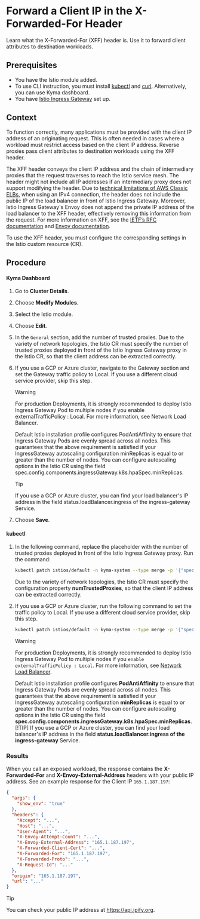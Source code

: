 # Forward a Client IP in the X-Forwarded-For Header

Learn what the X-Forwarded-For (XFF) header is. Use it to forward client attributes to destination workloads.

## Prerequisites

* You have the Istio module added.
* To use CLI instruction, you must install [kubectl](https://kubernetes.io/docs/tasks/tools/#kubectl) and [curl](https://curl.se/). Alternatively, you can use Kyma dashboard.
* You have [Istio Ingress Gateway](https://kyma-project.io/#/api-gateway/user/tutorials/01-20-set-up-tls-gateway) set up.

## Context

To function correctly, many applications must be provided with the client IP address of an originating request. This is often needed in cases where a workload must restrict access based on the client IP address. Reverse proxies pass client attributes to destination workloads using the XFF header.

The XFF header conveys the client IP address and the chain of intermediary proxies that the request traverses to reach the Istio service mesh. The header might not include all IP addresses if an intermediary proxy does not support modifying the header. Due to [technical limitations of AWS Classic ELBs](https://docs.aws.amazon.com/elasticloadbalancing/latest/classic/enable-proxy-protocol.html#proxy-protocol), when using an IPv4 connection, the header does not include the public IP of the load balancer in front of Istio Ingress Gateway. Moreover, Istio Ingress Gateway's Envoy does not append the private IP address of the load balancer to the XFF header, effectively removing this information from the request. For more information on XFF, see the [IETF’s RFC documentation](https://datatracker.ietf.org/doc/html/rfc7239) and [Envoy documentation](https://www.envoyproxy.io/docs/envoy/latest/configuration/http/http_conn_man/headers#x-forwarded-for).

To use the XFF header, you must configure the corresponding settings in the Istio custom resource (CR). 

## Procedure

<!-- tabs:start -->
#### **Kyma Dashboard**
1. Go to **Cluster Details**. 
2. Choose **Modify Modules**.
2. Select the Istio module.
3. Choose **Edit**.
4. In the `General` section, add the number of trusted proxies.
  Due to the variety of network topologies, the Istio CR must specify the number of trusted proxies deployed in front of the Istio Ingress Gateway proxy in the Istio CR, so that the client address can be extracted correctly.
6. If you use a GCP or Azure cluster, navigate to the Gateway section and set the Gateway traffic policy to Local. If you use a different cloud service provider, skip this step.
   >[!WARNING]
   > For production Deployments, it is strongly recommended to deploy Istio Ingress Gateway Pod to multiple nodes if you enable externalTrafficPolicy : Local. For more information, see Network Load Balancer.
   >
   >Default Istio installation profile configures PodAntiAffinity to ensure that Ingress Gateway Pods are evenly spread across all nodes. This guarantees that the above requirement is satisfied if your IngressGateway autoscaling configuration minReplicas is equal to or greater than the number of nodes. You can configure autoscaling options in the Istio CR using the field spec.config.components.ingressGateway.k8s.hpaSpec.minReplicas.<br>
   
   >[!TIP]
   > If you use a GCP or Azure cluster, you can find your load balancer's IP address in the field status.loadBalancer.ingress of the ingress-gateway Service.
7. Choose **Save**.


#### **kubectl**
1. In the following command, replace the placeholder with the number of trusted proxies deployed in front of the Istio Ingress Gateway proxy. Run the command:
    ```bash
    kubectl patch istios/default -n kyma-system --type merge -p '{"spec":{"config":{"numTrustedProxies": NUM_OF_TRUSTED_PROXIES}}}'
    ```
    Due to the variety of network topologies, the Istio CR must specify the configuration property **numTrustedProxies**, so that the client IP address can be extracted correctly.

2. If you use a GCP or Azure cluster, run the following command to set the traffic policy to Local. If you use a different cloud service provider, skip this step.

    ```bash
    kubectl patch istios/default -n kyma-system --type merge -p '{"spec":{"config":{"gatewayExternalTrafficPolicy": "Local"}}}'
    ```
    >[!WARNING]
    > For production Deployments, it is strongly recommended to deploy Istio Ingress Gateway Pod to multiple nodes if you `enable externalTrafficPolicy : Local`. For more information, see [Network Load Balancer](https://istio.io/latest/docs/tasks/security/authorization/authz-ingress/#network).
    >
    >Default Istio installation profile configures **PodAntiAffinity** to ensure that Ingress Gateway Pods are evenly spread across all nodes. This guarantees that the above requirement is satisfied if your IngressGateway autoscaling configuration **minReplicas** is equal to or greater than the number of nodes. You can configure autoscaling options in the Istio CR using the field **spec.config.components.ingressGateway.k8s.hpaSpec.minReplicas**.
    >[!TIP]
    > If you use a GCP or Azure cluster, you can find your load balancer's IP address in the field **status.loadBalancer.ingress of the ingress-gateway** Service.
<!-- tabs:end -->

### Results
When you call an exposed workload, the response contains the **X-Forwarded-For** and **X-Envoy-External-Address** headers with your public IP address. See an example response for the Client IP `165.1.187.197`:
```json
{
  "args": {
    "show_env": "true"
  },
  "headers": {
    "Accept": "...",
    "Host": "...",
    "User-Agent": "...",
    "X-Envoy-Attempt-Count": "...",
    "X-Envoy-External-Address": "165.1.187.197",
    "X-Forwarded-Client-Cert": "...",
    "X-Forwarded-For": "165.1.187.197",
    "X-Forwarded-Proto": "...",
    "X-Request-Id": "..."
  },
  "origin": "165.1.187.197",
  "url": "..."
}
``` 

>[!TIP]
> You can check your public IP address at https://api.ipify.org.
